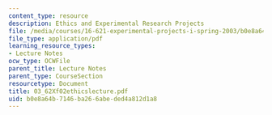 ```yaml
---
content_type: resource
description: Ethics and Experimental Research Projects
file: /media/courses/16-621-experimental-projects-i-spring-2003/b0e8a64b7146ba266abeded4a812d1a8_03_62Xf02ethicslecture.pdf
file_type: application/pdf
learning_resource_types:
- Lecture Notes
ocw_type: OCWFile
parent_title: Lecture Notes
parent_type: CourseSection
resourcetype: Document
title: 03_62Xf02ethicslecture.pdf
uid: b0e8a64b-7146-ba26-6abe-ded4a812d1a8
---
```


